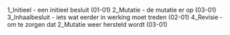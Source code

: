 1_Initieel - een initieel besluit (01-01)
2_Mutatie - de mutatie er op (03-01)
3_Inhaalbesluit - iets wat eerder in werking moet treden (02-01)
4_Revisie - om te zorgen dat 2_Mutatie weer hersteld wordt (03-01)
